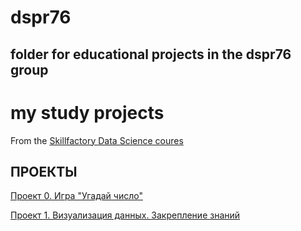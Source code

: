 # dspr76
## folder for educational projects in the dspr76 group
# my study projects

From the [Skillfactory Data Science coures](https://lms.skillfactory.ru/courses/course-v1:SkillFactory+DSPR-2.0+14JULY2021/course/) 

## ПРОЕКТЫ

[Проект 0. Игра "Угадай число"](https://github.com/TalibullinaEM/dspr76/tree/main/project_0)

[Проект 1. Визуализация данных. Закрепление знаний](https://github.com/TalibullinaEM/dspr76/tree/main/visual)

